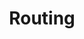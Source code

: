 ---
title: Routing
description: Welcome to Vue JS, a framework that helps you build better user interfaces.
---